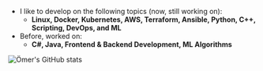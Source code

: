- I like to develop on the following topics (now, still working on):
  - **Linux, Docker, Kubernetes, AWS, Terraform, Ansible, Python, C++, Scripting, DevOps, and ML**
- Before, worked on:
  - **C#, Java, Frontend & Backend Development, ML Algorithms**
    
![Ömer's GitHub stats](https://github-readme-stats.vercel.app/api?username=omerbsezer&show_icons=true&theme=transparent)
